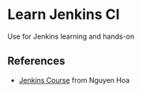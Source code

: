 # Learn Jenkins CI

Use for Jenkins learning and hands-on

## References

- [Jenkins Course](https://github.com/hoabka/jenkins-course) from Nguyen Hoa